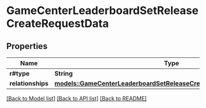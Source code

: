 # GameCenterLeaderboardSetReleaseCreateRequestData

## Properties

Name | Type | Description | Notes
------------ | ------------- | ------------- | -------------
**r#type** | **String** |  | 
**relationships** | [**models::GameCenterLeaderboardSetReleaseCreateRequestDataRelationships**](GameCenterLeaderboardSetReleaseCreateRequest_data_relationships.md) |  | 

[[Back to Model list]](../README.md#documentation-for-models) [[Back to API list]](../README.md#documentation-for-api-endpoints) [[Back to README]](../README.md)


